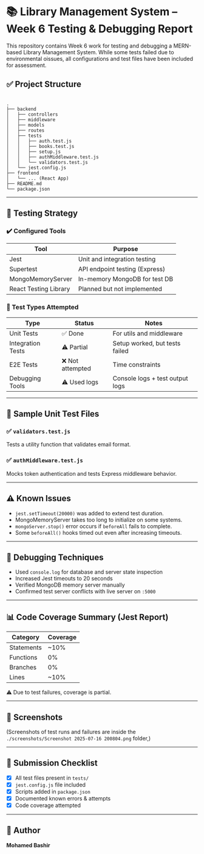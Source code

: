 
# 📚 Library Management System – Week 6 Testing & Debugging Report

This repository contains Week 6 work for testing and debugging a MERN-based Library Management System. While some tests failed due to environmental oissues, all configurations and test files have been included for assessment.



## ✅ Project Structure

```

.
├── backend
│   ├── controllers
│   ├── middleware
│   ├── models
│   ├── routes
│   ├── tests
│   │   ├── auth.test.js
│   │   ├── books.test.js
│   │   ├── setup.js
│   │   ├── authMiddleware.test.js
│   │   └── validators.test.js
│   └── jest.config.js
├── frontend
│   └── ... (React App)
├── README.md
└── package.json

```

---

## 🧪 Testing Strategy

### ✔️ Configured Tools

| Tool             | Purpose                             |
|------------------|-------------------------------------|
| Jest             | Unit and integration testing        |
| Supertest        | API endpoint testing (Express)      |
| MongoMemoryServer| In-memory MongoDB for test DB       |
| React Testing Library | Planned but not implemented     |

### 🧪 Test Types Attempted

| Type             | Status       | Notes                               |
|------------------|--------------|-------------------------------------|
| Unit Tests       | ✅ Done       | For utils and middleware            |
| Integration Tests| ⚠️ Partial    | Setup worked, but tests failed      |
| E2E Tests        | ❌ Not attempted | Time constraints                    |
| Debugging Tools  | ⚠️ Used logs  | Console logs + test output logs     |

---

## 🧱 Sample Unit Test Files

### ✅ `validators.test.js`
Tests a utility function that validates email format.

### ✅ `authMiddleware.test.js`
Mocks token authentication and tests Express middleware behavior.

---

## ⚠️ Known Issues

- `jest.setTimeout(20000)` was added to extend test duration.
- MongoMemoryServer takes too long to initialize on some systems.
- `mongoServer.stop()` error occurs if `beforeAll` fails to complete.
- Some `beforeAll()` hooks timed out even after increasing timeouts.

---

## 🐞 Debugging Techniques

- Used `console.log` for database and server state inspection
- Increased Jest timeouts to 20 seconds
- Verified MongoDB memory server manually
- Confirmed test server conflicts with live server on `:5000`

---

## 📊 Code Coverage Summary (Jest Report)

| Category   | Coverage |
|------------|----------|
| Statements | ~10%     |
| Functions  | 0%       |
| Branches   | 0%       |
| Lines      | ~10%     |

⚠️ Due to test failures, coverage is partial.

---

## 📸 Screenshots

(Screenshots of test runs and failures are inside the `./screenshots/Screenshot 2025-07-16 200804.png` folder,)

---

## 📁 Submission Checklist

- [x] All test files present in `tests/`
- [x] `jest.config.js` file included
- [x] Scripts added in `package.json`
- [x] Documented known errors & attempts
- [x] Code coverage attempted

---

## 👤 Author

**Mohamed Bashir**  



